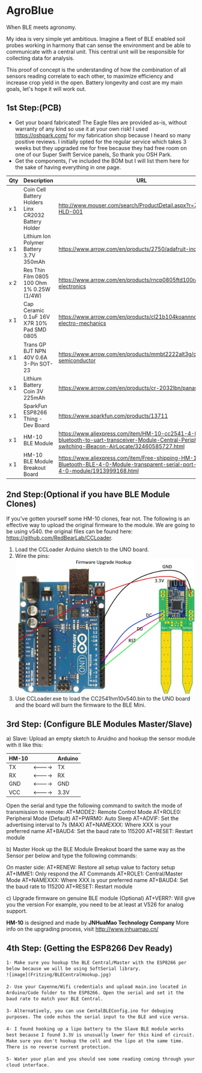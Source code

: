# AgroBlue
When BLE meets agronomy.

My idea is very simple yet ambitious. Imagine a fleet of BLE enabled soil probes working in harmony that can sense the environment and be able to communicate with a central unit. This central unit will be responsible for collecting data for analysis.

This proof of concept is the understanding of how the combination of all sensors reading correlate to each other, to maximize efficiency and increase crop yield in the open. Battery longevity and cost are my main goals, let's hope it will work out.

1st Step:(PCB)
---------
- Get your board fabricated! The Eagle files are provided as-is, without warranty of any kind so use it at your own risk!
I used https://oshpark.com/ for my fabrication shop because I heard so many positive reviews. I initially opted for the regular service which takes 3 weeks but they upgraded me for free because they had free room on one of our Super Swift Service panels, So thank you OSH Park.
 - Get the components, I've included the BOM but I will list them here for the sake of having everything in one page.

|Qty|Description|URL|Price|
|---|---|---|---|
|x 1|Coin Cell Battery Holders Linx CR2032 Battery Holder|http://www.mouser.com/search/ProductDetail.aspx?r=712-BAT-HLD-001|$0.25|
|x 1|Lithium Ion Polymer Battery 3.7V 350mAh|https://www.arrow.com/en/products/2750/adafruit-industries|$6.77|
|x 2|Res Thin Film 0805 100 Ohm 1% 0.25W (1/4W)|https://www.arrow.com/en/products/rncp0805ftd100r/stackpole-electronics|$0.0052|
|x 1|Cap Ceramic 0.1uF 16V X7R 10% Pad SMD 0805|https://www.arrow.com/en/products/cl21b104koannnd/samsung-electro-mechanics|$0.02|
|x 1|Trans GP BJT NPN 40V 0.6A 3-Pin SOT-23|https://www.arrow.com/en/products/mmbt2222alt3g/on-semiconductor|$0.02|
|x 1|Lithium Battery Coin 3V 225mAh|https://www.arrow.com/en/products/cr-2032lbn/panasonic|$0.18|
|x 1|SparkFun ESP8266 Thing - Dev Board|https://www.sparkfun.com/products/13711|$15.95|
|x 1|HM-10 BLE Module|https://www.aliexpress.com/item/HM-10-cc2541-4-0-BLE-bluetooth-to-uart-transceiver-Module-Central-Peripheral-switching-iBeacon-AirLocate/32460585727.html|$3.34|
|x 1|HM-10 BLE Module Breakout Board|https://www.aliexpress.com/item/Free-shipping-HM-10-Bluetooth-BLE-4-0-Module-transparent-serial-port-Bluetooth-4-0-module/1913999168.html|$4.75|

2nd Step:(Optional if you have BLE Module Clones)
-------------------------------------------------
If you've gotten yourself some HM-10 clones, fear not. The following is an effective way to upload the original firmware to the module. We are going to be using v540. the original files can be found here: https://github.com/RedBearLab/CCLoader.

1. Load the CCLoader Arduino sketch to the UNO board.
2. Wire the pins:
  ![image](Arduino/Firmware/BLE_Firmware_Hookup.jpg)
3. Use CCLoader.exe to load the CC2541hm10v540.bin to the UNO board and the board will burn the firmware to the BLE Mini.

3rd Step: (Configure BLE Modules Master/Slave)
----------------------------------------------

a) Slave:
Upload an empty sketch to Aruidno and hookup the sensor module with it like this:

HM-10||Arduino
|---|---|---|
TX|<---->|TX
RX|<---->|RX
GND|<---->|GND
VCC|<---->|3.3V

Open the serial and type the following command to switch the mode of transmission to remote:
AT+MODE2: Remote Control Mode
AT+ROLE0: Peripheral Mode (Default)
AT+PWRM0: Auto Sleep
AT+ADVIF: Set the advertising interval to 7s (MAX)
AT+NAMEXXX: Where XXX is your preferred name
AT+BAUD4: Set the baud rate to 115200
AT+RESET: Restart module


b) Master
Hook up the BLE Module Breakout board the same way as the Sensor per below and type the following commands:

On master side:
AT+RENEW: Restore all setup value to factory setup
AT+IMME1: Only respond the AT Commands
AT+ROLE1: Central/Master Mode
AT+NAMEXXX: Where XXX is your preferred name
AT+BAUD4: Set the baud rate to 115200
AT+RESET: Restart module

c) Upgrade firmware on genuine BLE module (Optional)
AT+VERR?: Will give you the version
For example, you need to be at least at V526 for analog support.

**HM-10** is designed and made by **JNHuaMao Technology Company**
More info on the upgrading process, visit http://www.jnhuamao.cn/

4th Step: (Getting the ESP8266 Dev Ready)
-----------------------------------------
	1- Make sure you hookup the BLE Central/Master with the ESP8266 per below because we will be using SoftSerial library.
	![image](Fritzing/BLECentralHookup.jpg)
	
	2- Use your Cayenne/Wifi credentials and upload main.ino located in Arduino/Code folder to the ESP8266. Open the serial and set it the baud rate to match your BLE Central.
	
	3- Alternatively, you can use CentalBLEConfig.ino for debuging purposes. The code echos the serial input to the BLE and vice versa.
	
	4- I found hooking up a lipo battery to the Slave BLE module works best because I found 3.3V is unusually lower for this kind of circuit. Make sure you don't hookup the cell and the lipo at the same time. There is no reverse current protection.
	
	5- Water your plan and you should see some reading coming through your cloud interface.